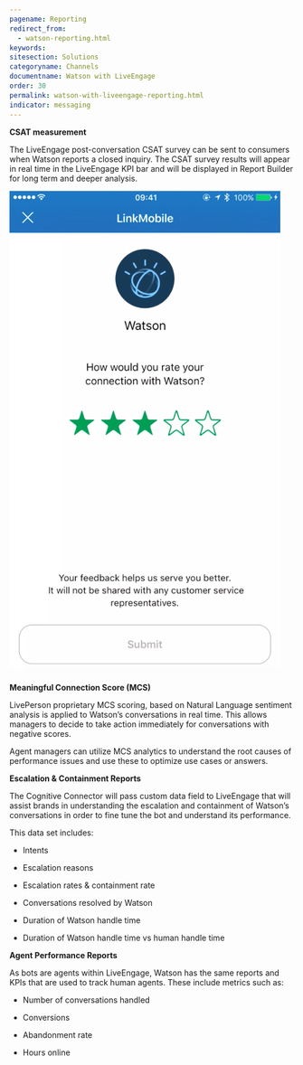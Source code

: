 ```yaml
---
pagename: Reporting
redirect_from:
  - watson-reporting.html
keywords:
sitesection: Solutions
categoryname: Channels
documentname: Watson with LiveEngage
order: 30
permalink: watson-with-liveengage-reporting.html
indicator: messaging
---
```


**CSAT measurement**

The LiveEngage post-conversation CSAT survey can be sent to consumers when Watson reports a closed inquiry. The CSAT survey results will appear in real time in the LiveEngage KPI bar and will be displayed in Report Builder for long term and deeper analysis.

![image alt text](images/image_7.png)

**Meaningful Connection Score (MCS)**

LivePerson proprietary MCS scoring, based on Natural Language sentiment analysis is applied to Watson’s conversations in real time. This allows managers to decide to take action immediately for conversations with negative scores.

Agent managers can utilize MCS analytics to understand the root causes of performance issues and use these to optimize use cases or answers.

**Escalation & Containment Reports**

The Cognitive Connector will pass custom data field to LiveEngage that will assist brands in understanding the escalation and containment of Watson’s conversations in order to fine tune the bot and understand its performance.

This data set includes:

* Intents

* Escalation reasons

* Escalation rates & containment rate

* Conversations resolved by Watson

* Duration of Watson handle time

* Duration of Watson handle time vs human handle time

**Agent Performance Reports**

As bots are agents within LiveEngage, Watson has the same reports and KPIs that are used to track human agents. These include metrics such as:

* Number of conversations handled

* Conversions

* Abandonment rate

* Hours online
